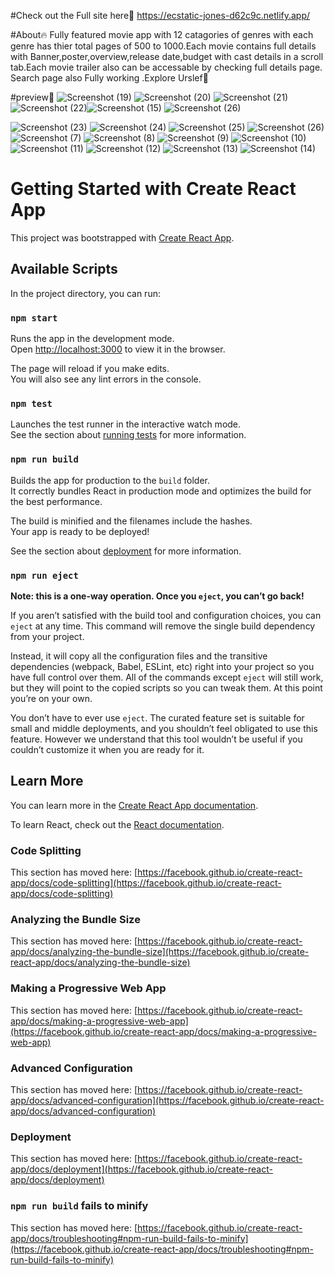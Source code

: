 #Check out the Full site here💖 
https://ecstatic-jones-d62c9c.netlify.app/

#About🔥
Fully featured movie app with 12 catagories of genres with each genre has thier total pages of 500 to 1000.Each movie contains full details with Banner,poster,overview,release date,budget with cast details in a scroll tab.Each movie trailer also can be accessable by checking full details page. Search page also Fully working .Explore Urslef🤩

#preview🌈
![Screenshot (19)](https://user-images.githubusercontent.com/26031892/125026604-955a9f00-e0a2-11eb-90bd-71112117925b.png)
![Screenshot (20)](https://user-images.githubusercontent.com/26031892/125026667-b8854e80-e0a2-11eb-9f18-e5aeaf6b12e4.png)
![Screenshot (21)](https://user-images.githubusercontent.com/26031892/125026670-ba4f1200-e0a2-11eb-9382-8a3e58eaba47.png)
![Screenshot (22)](https://user-images.githubusercontent.com/26031892/125026677-bcb16c00-e0a2-11eb-9e0f-b7a5e85f1376.png)![Screenshot (15)](https://user-images.githubusercontent.com/26031892/125030028-1a948280-e0a8-11eb-82b2-2349826c16d6.png)
![Screenshot (26)](https://user-images.githubusercontent.com/26031892/125030044-1ff1cd00-e0a8-11eb-8c52-b51dc226f55f.png)

![Screenshot (23)](https://user-images.githubusercontent.com/26031892/125026684-bfac5c80-e0a2-11eb-8973-51d76093fc41.png)
![Screenshot (24)](https://user-images.githubusercontent.com/26031892/125026690-c2a74d00-e0a2-11eb-8d2e-a489614bb494.png)
![Screenshot (25)](https://user-images.githubusercontent.com/26031892/125026703-c6d36a80-e0a2-11eb-8ab9-a12aa3c8c9b7.png)
![Screenshot (26)](https://user-images.githubusercontent.com/26031892/125026716-caff8800-e0a2-11eb-801b-711adda006ce.png)
![Screenshot (7)](https://user-images.githubusercontent.com/26031892/125026719-cd61e200-e0a2-11eb-98ef-e6c76c3b9d1a.png)
![Screenshot (8)](https://user-images.githubusercontent.com/26031892/125026727-d05cd280-e0a2-11eb-81e9-d7613c6d14ac.png)
![Screenshot (9)](https://user-images.githubusercontent.com/26031892/125026736-d357c300-e0a2-11eb-9401-23952444e036.png)
![Screenshot (10)](https://user-images.githubusercontent.com/26031892/125026760-dce12b00-e0a2-11eb-8d38-c82acf0b6dcd.png)
![Screenshot (11)](https://user-images.githubusercontent.com/26031892/125026889-0c903300-e0a3-11eb-9e27-b4e637e3add4.png)
![Screenshot (12)](https://user-images.githubusercontent.com/26031892/125027118-5bd66380-e0a3-11eb-9a49-74e1ca8a4e7d.png)
![Screenshot (13)](https://user-images.githubusercontent.com/26031892/125027286-a1932c00-e0a3-11eb-9be7-eaa8cc9054fc.png)
![Screenshot (14)](https://user-images.githubusercontent.com/26031892/125027466-ea4ae500-e0a3-11eb-9795-d199ce3c9867.png)


# Getting Started with Create React App

This project was bootstrapped with [Create React App](https://github.com/facebook/create-react-app).

## Available Scripts

In the project directory, you can run:

### `npm start`

Runs the app in the development mode.\
Open [http://localhost:3000](http://localhost:3000) to view it in the browser.

The page will reload if you make edits.\
You will also see any lint errors in the console.

### `npm test`

Launches the test runner in the interactive watch mode.\
See the section about [running tests](https://facebook.github.io/create-react-app/docs/running-tests) for more information.

### `npm run build`

Builds the app for production to the `build` folder.\
It correctly bundles React in production mode and optimizes the build for the best performance.

The build is minified and the filenames include the hashes.\
Your app is ready to be deployed!

See the section about [deployment](https://facebook.github.io/create-react-app/docs/deployment) for more information.

### `npm run eject`

**Note: this is a one-way operation. Once you `eject`, you can’t go back!**

If you aren’t satisfied with the build tool and configuration choices, you can `eject` at any time. This command will remove the single build dependency from your project.

Instead, it will copy all the configuration files and the transitive dependencies (webpack, Babel, ESLint, etc) right into your project so you have full control over them. All of the commands except `eject` will still work, but they will point to the copied scripts so you can tweak them. At this point you’re on your own.

You don’t have to ever use `eject`. The curated feature set is suitable for small and middle deployments, and you shouldn’t feel obligated to use this feature. However we understand that this tool wouldn’t be useful if you couldn’t customize it when you are ready for it.

## Learn More

You can learn more in the [Create React App documentation](https://facebook.github.io/create-react-app/docs/getting-started).

To learn React, check out the [React documentation](https://reactjs.org/).

### Code Splitting

This section has moved here: [https://facebook.github.io/create-react-app/docs/code-splitting](https://facebook.github.io/create-react-app/docs/code-splitting)

### Analyzing the Bundle Size

This section has moved here: [https://facebook.github.io/create-react-app/docs/analyzing-the-bundle-size](https://facebook.github.io/create-react-app/docs/analyzing-the-bundle-size)

### Making a Progressive Web App

This section has moved here: [https://facebook.github.io/create-react-app/docs/making-a-progressive-web-app](https://facebook.github.io/create-react-app/docs/making-a-progressive-web-app)

### Advanced Configuration

This section has moved here: [https://facebook.github.io/create-react-app/docs/advanced-configuration](https://facebook.github.io/create-react-app/docs/advanced-configuration)

### Deployment

This section has moved here: [https://facebook.github.io/create-react-app/docs/deployment](https://facebook.github.io/create-react-app/docs/deployment)

### `npm run build` fails to minify

This section has moved here: [https://facebook.github.io/create-react-app/docs/troubleshooting#npm-run-build-fails-to-minify](https://facebook.github.io/create-react-app/docs/troubleshooting#npm-run-build-fails-to-minify)
